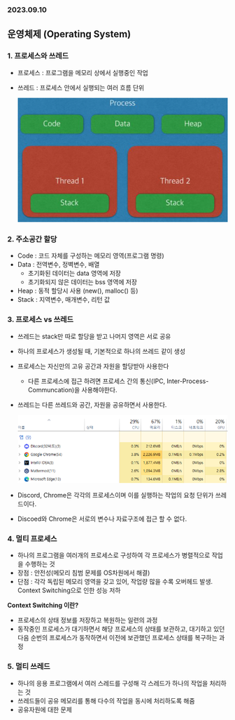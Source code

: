 ### 2023.09.10

## 운영체제 (Operating System)

### 1. 프로세스와 쓰레드
- 프로세스 : 프로그램을 메모리 상에서 실행중인 작업
- 쓰레드 : 프로세스 안에서 실행되는 여러 흐름 단위
  
  ![process](../img/process.PNG "process")


### 2. 주소공간 할당
- Code : 코드 자체를 구성하는 메모리 영역(프로그램 명령)
- Data : 전역변수, 정벽변수, 배열
  - 초기화된 데이터는 data 영역에 저장
  - 초기화되지 않은 데이터는 bss 영역에 저장
- Heap : 동적 할당시 사용 (new(), malloc() 등)
- Stack : 지역변수, 매개변수, 리턴 값

### 3. 프로세스 vs 쓰레드
- 쓰레드는 stack만 따로 할당을 받고 나머지 영역은 서로 공유  
- 하나의 프로세스가 생성될 때, 기본적으로 하나의 쓰레드 같이 생성
- 프로세스는 자신만의 고유 공간과 자원을 할당받아 사용한다
  - 다른 프로세스에 접근 하려면 프로세스 간의 통신(IPC, Inter-Process-Communcation)을 사용해야한다.
- 쓰레드는 다른 쓰레드와 공간, 자원을 공유하면서 사용한다.

  ![process](../img/process2.png "process")
- Discord, Chrome은 각각의 프로세스이며 이를 실행하는 작업의 요청 단위가 쓰레드이다.
- Discoed와 Chrome은 서로의 변수나 자료구조에 접근 할 수 없다.

### 4. 멀티 프로세스
- 하나의 프로그램을 여러개의 프로세스로 구성하여 각 프로세스가 병렬적으로 작업을 수행하는 것
- 장점 : 안전성(메모리 침범 문제를 OS차원에서 해결)
- 단점 : 각각 독립된 메모리 영역을 갖고 있어, 작업량 많을 수록 오버헤드 발생. Context Switching으로 인한 성능 저하
    
**Context Switching 이란?**
- 프로세스의 상태 정보를 저장하고 복원하는 일련의 과정
- 동작중인 프로세스가 대기하면서 해당 프로세스의 상태를 보관하고, 대기하고 있던 다음 순번의 프로세스가 동작하면서 이전에 보관했던 프로세스 상태를 복구하는 과정

### 5. 멀티 쓰레드
- 하나의 응용 프로그램에서 여러 스레드를 구성해 각 스레드가 하나의 작업을 처리하는 것
- 쓰레드들이 공유 메모리를 통해 다수의 작업을 동시에 처리하도록 해줌
- 공유자원에 대한 문제